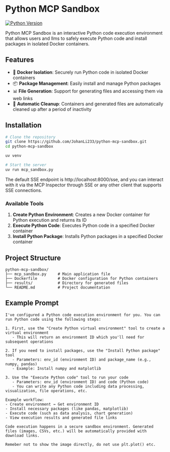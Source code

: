 # Python MCP Sandbox

[![Python Version](https://img.shields.io/badge/python-3.12%2B-blue)](https://www.python.org/downloads/release/python-3120/)

Python MCP Sandbox is an interactive Python code execution environment that allows users and llms to safely execute Python code and install packages in isolated Docker containers.

## Features

- 🐳 **Docker Isolation**: Securely run Python code in isolated Docker containers
- 📦 **Package Management**: Easily install and manage Python packages
- 📊 **File Generation**: Support for generating files and accessing them via web links
- 🔄 **Automatic Cleanup**: Containers and generated files are automatically cleaned up after a period of inactivity

## Installation

```bash
# Clone the repository
git clone https://github.com/JohanLi233/python-mcp-sandbox.git
cd python-mcp-sandbox

uv venv

# Start the server
uv run mcp_sandbox.py
```

The default SSE endpoint is http://localhost:8000/sse, and you can interact with it via the MCP Inspector through SSE or any other client that supports SSE connections.

### Available Tools

1. **Create Python Environment**: Creates a new Docker container for Python execution and returns its ID
2. **Execute Python Code**: Executes Python code in a specified Docker container
3. **Install Python Package**: Installs Python packages in a specified Docker container

## Project Structure

```
python-mcp-sandbox/
├── mcp_sandbox.py     # Main application file
├── Dockerfile         # Docker configuration for Python containers
├── results/           # Directory for generated files
└── README.md          # Project documentation
```

## Example Prompt
```
I've configured a Python code execution environment for you. You can run Python code using the following steps:

1. First, use the "Create Python virtual environment" tool to create a virtual environment
   - This will return an environment ID which you'll need for subsequent operations

2. If you need to install packages, use the "Install Python package" tool
   - Parameters: env_id (environment ID) and package_name (e.g., numpy, pandas)
   - Example: Install numpy and matplotlib

3. Use the "Execute Python code" tool to run your code
   - Parameters: env_id (environment ID) and code (Python code)
   - You can write any Python code including data processing, visualization, file operations, etc.

Example workflow:
- Create environment → Get environment ID
- Install necessary packages (like pandas, matplotlib)
- Execute code (such as data analysis, chart generation)
- View execution results and generated file links

Code execution happens in a secure sandbox environment. Generated files (images, CSVs, etc.) will be automatically provided with download links.

Remeber not to show the image directly, do not use plt.plot() etc.
```